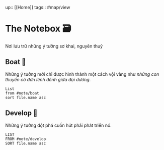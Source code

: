 up:: [[Home]]
tags:: #map/view 

# The Notebox 🗃
Nơi lưu trữ những ý tưởng sơ khai, nguyên thuỷ

## Boat 🚤
Những ý tưởng mới chỉ được hình thành một cách vội vàng như *những con thuyền cô đơn lênh đênh giữa đại dương*.

```dataview
List
from #note/boat
sort file.name asc
```

## Develop 🍃
Những ý tưởng đột phá cuốn hút phải phát triển nó.

```dataview
LIST
FROM #note/develop
SORT file.name asc
```
